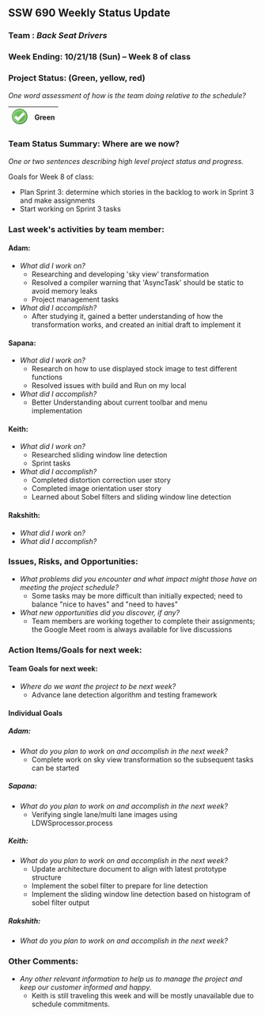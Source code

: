 ## SSW 690 Weekly Status Update 

### Team : _Back Seat Drivers_

### Week Ending: 10/21/18 (Sun) – Week 8 of class

### Project Status: (Green, yellow, red)

_One word assessment of how is the team doing relative to the schedule?_

| ![Green](https://github.com/Scarabyte/SSW690-Project/blob/master/docs/StatusUpdates/status_green.png?raw=true) | Green  |
| ----------- |:-----------:|

### Team Status Summary: Where are we now?

_One or two sentences describing high level project status and progress._

Goals for Week 8 of class:
* Plan Sprint 3: determine which stories in the backlog to work in Sprint 3 and make assignments
* Start working on Sprint 3 tasks

### Last week's activities by team member:

#### Adam:

* _What did I work on?_
  * Researching and developing 'sky view' transformation
  * Resolved a compiler warning that 'AsyncTask' should be static to avoid memory leaks
  * Project management tasks
* _What did I accomplish?_
  * After studying it, gained a better understanding of how the transformation works, and created an initial draft to implement it

#### Sapana:

* _What did I work on?_
  * Research on how to use displayed stock image to test different functions
  * Resolved issues with build and Run on my local
* _What did I accomplish?_
  * Better Understanding about current toolbar and menu implementation
 
#### Keith:

* _What did I work on?_
  * Researched sliding window line detection
  * Sprint tasks
* _What did I accomplish?_
  * Completed distortion correction user story
  * Completed image orientation user story
  * Learned about Sobel filters and sliding window line detection

#### Rakshith:

* _What did I work on?_
* _What did I accomplish?_
  

### Issues, Risks, and Opportunities:

* _What problems did you encounter and what impact might those have on meeting the project schedule?_
  * Some tasks may be more difficult than initially expected; need to balance "nice to haves" and "need to haves"
* _What new opportunities did you discover, if any?_
  * Team members are working together to complete their assignments; the Google Meet room is always available for live discussions

### Action Items/Goals for next week:

#### Team Goals for next week:

* _Where do we want the project to be next week?_
  * Advance lane detection algorithm and testing framework

#### Individual Goals

##### Adam:

* _What do you plan to work on and accomplish in the next week?_
  * Complete work on sky view transformation so the subsequent tasks can be started

##### Sapana:

* _What do you plan to work on and accomplish in the next week?_
  * Verifying single lane/multi lane images using LDWSprocessor.process

##### Keith:

* _What do you plan to work on and accomplish in the next week?_
  * Update architecture document to align with latest prototype structure
  * Implement the sobel filter to prepare for line detection
  * Implement the sliding window line detection based on histogram of sobel filter output

##### Rakshith:

* _What do you plan to work on and accomplish in the next week?_

### Other Comments:

* _Any other relevant information to help us to manage the project and keep our customer informed and happy._
  * Keith is still traveling this week and will be mostly unavailable due to schedule commitments.  
